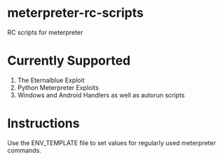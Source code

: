 # meterpreter-rc-scripts
RC scripts for meterpreter

# Currently Supported
1. The Eternalblue Exploit
2. Python Meterpreter Exploits
3. Windows and Android Handlers as well as autorun scripts


# Instructions
Use the ENV_TEMPLATE file to set values for regularly used meterpreter commands.
